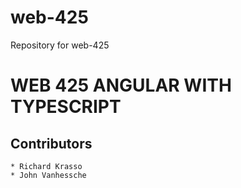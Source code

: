 # web-425
Repository for web-425

# WEB 425 ANGULAR WITH TYPESCRIPT

## Contributors
    * Richard Krasso
    * John Vanhessche